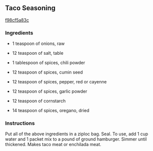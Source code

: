 ## Taco Seasoning

[f98cf5a83c](http://www.food.com/recipe/taco-seasoning-131446)

### Ingredients

 - 1 teaspoon of onions, raw

 - 12 teaspoon of salt, table

 - 1 tablespoon of spices, chili powder

 - 12 teaspoon of spices, cumin seed

 - 12 teaspoon of spices, pepper, red or cayenne

 - 12 teaspoon of spices, garlic powder

 - 12 teaspoon of cornstarch

 - 14 teaspoon of spices, oregano, dried

### Instructions

Put all of the above ingredients in a ziploc bag. Seal. To use, add 1 cup water and 1 packet mix to a pound of ground hamburger. Simmer until thickened. Makes taco meat or enchilada meat.